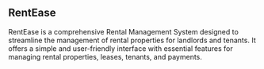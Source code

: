 ## RentEase
RentEase is a comprehensive Rental Management System designed to streamline the management of rental properties for landlords and tenants. It offers a simple and user-friendly interface with essential features for managing rental properties, leases, tenants, and payments.